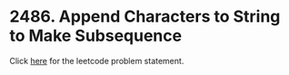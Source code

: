 # 2486. Append Characters to String to Make Subsequence

Click [here](https://leetcode.com/problems/append-characters-to-string-to-make-subsequence/) for the leetcode problem statement.

